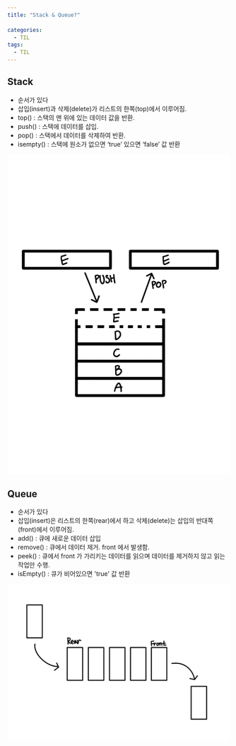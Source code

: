 ```yaml
---
title: "Stack & Queue?"

categories:
  - TIL 
tags:
  - TIL
---
```


## Stack

* 순서가 있다
* 삽입(insert)과 삭제(delete)가 리스트의 한쪽(top)에서 이루어짐.
* top() : 스택의 맨 위에 있는 데이터 값을 반환.
* push() : 스택에 데이터를 삽입.
* pop() : 스택에서 데이터를 삭제하여 반환.
* isempty() : 스택에 원소가 없으면 ‘true’ 있으면 ‘false’ 값 반환

![Stack.jpeg](/assets/images/Stack.jpeg)

## Queue
* 순서가 있다
* 삽입(insert)은 리스트의 한쪽(rear)에서 하고 삭제(delete)는 삽입의 반대쪽 (front)에서 이루어짐.
* add() : 큐에 새로운 데이터 삽입
* remove() : 큐에서 데이터 제거. front 에서 발생함.
* peek() : 큐에서 front 가 가리키는 데이터를 읽으며 데이터를 제거하지 않고 읽는 작업만 수행.
* isEmpty() : 큐가 비어있으면 'true' 값 반환


![Queue.jpeg](/assets/images/Queue.jpeg)

